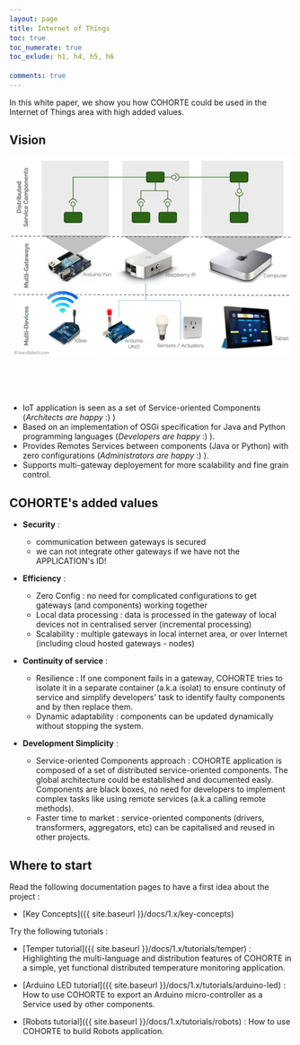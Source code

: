 ```yaml
---
layout: page
title: Internet of Things
toc: true
toc_numerate: true
toc_exlude: h1, h4, h5, h6

comments: true
---
```


In this white paper, we show you how COHORTE could be used in the Internet of Things area with high added values.

## Vision

![Visiion](iot-cohorte-vision.png)


<br/>
<br/>
<br/>


 * IoT application is seen as a set of Service-oriented Components (*Architects are happy* :) )
 * Based on an implementation of OSGi specification for Java and Python programming languages (*Developers are happy* :) ).
 * Provides Remotes Services between components (Java or Python) with zero configurations (*Administrators are happy* :) ).
 * Supports multi-gateway deployement for more scalability and fine grain control.

## COHORTE's added values

 * **Security** : 
   * communication between gateways is secured
   * we can not integrate other gateways if we have not the APPLICATION's ID! 

 * **Efficiency** :
   * Zero Config : no need for complicated configurations to get gateways (and components) working together
   * Local data processing : data is processed in the gateway of local devices not in centralised server (incremental processing)
   * Scalability : multiple gateways in local internet area, or over Internet (including cloud hosted gateways - nodes)

 * **Continuity of service** : 
   * Resilience : If one component fails in a gateway, COHORTE tries to isolate it in a separate container (a.k.a isolat) to ensure continuty of service and simplify developers' task to identify faulty components and by then replace them.
   * Dynamic adaptability : components can be updated dynamically without stopping the system.

 * **Development Simplicity** :
   * Service-oriented Components approach : COHORTE application is composed of a set of distributed service-oriented components. The global architecture could be established and documented easly. Components are black boxes, no need for developers to implement complex tasks like using remote services (a.k.a calling remote methods).
   * Faster time to market : service-oriented components (drivers, transformers, aggregators, etc) can be capitalised and reused in other projects.

## Where to start

Read the following documentation pages to have a first idea about the project :

 * [Key Concepts]({{ site.baseurl }}/docs/1.x/key-concepts) 


Try the following tutorials :

 * [Temper tutorial]({{ site.baseurl }}/docs/1.x/tutorials/temper) : Highlighting the multi-language and distribution features of COHORTE in a simple, yet functional distributed temperature monitoring application.

 * [Arduino LED tutorial]({{ site.baseurl }}/docs/1.x/tutorials/arduino-led) : How to use COHORTE to export an Arduino micro-controller as a Service used by other components.

 * [Robots tutorial]({{ site.baseurl }}/docs/1.x/tutorials/robots) : How to use COHORTE to build Robots application.
